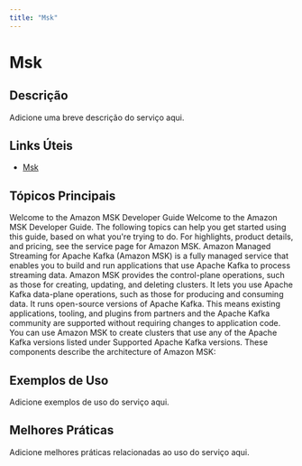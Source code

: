 ```yaml
---
title: "Msk"
---
```


# Msk

## Descrição

Adicione uma breve descrição do serviço aqui.

## Links Úteis

- [Msk](https://docs.aws.amazon.com/msk/latest/developerguide/what-is-msk.html)

## Tópicos Principais

Welcome to the Amazon MSK Developer Guide
Welcome to the Amazon MSK Developer Guide. The
    following topics can help you get started using this guide, based on what you're trying to
    do.
For highlights, product details, and pricing, see the service page for Amazon MSK.
Amazon Managed Streaming for Apache Kafka (Amazon MSK) is a fully managed service that
    enables you to build and run applications that use Apache Kafka to process streaming data.
    Amazon MSK provides the control-plane operations, such as those for creating, updating, and
    deleting clusters. It lets you use Apache Kafka data-plane operations, such as those for
    producing and consuming data. It runs open-source versions of Apache Kafka. This means existing
    applications, tooling, and plugins from partners and the Apache Kafka community are supported
    without requiring changes to application code. You can use Amazon MSK to create clusters that use any
    of the Apache Kafka versions listed under Supported Apache Kafka versions.
These components describe the architecture of Amazon MSK:

## Exemplos de Uso

Adicione exemplos de uso do serviço aqui.

## Melhores Práticas

Adicione melhores práticas relacionadas ao uso do serviço aqui.
